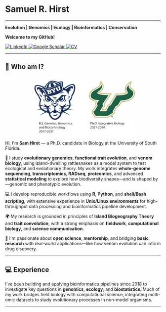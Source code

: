 # Samuel R. Hirst

---

**Evolution | Genomics | Ecology | Bioinformatics | Conservation**

**Welcome to my GitHub!**

<p align="left">
  <a href="https://www.linkedin.com/in/SamuelRHirst/" target="_blank">
    <img alt="LinkedIn" src="https://img.shields.io/badge/LinkedIn-blue?style=flat&logo=linkedin" />
  </a>
  <a href="https://scholar.google.com/citations?user=B6NbvyMAAAAJ&hl=en" target="_blank">
    <img alt="Google Scholar" src="https://img.shields.io/badge/Google%20Scholar-100000?style=flat&logo=googlescholar&logoColor=white&labelColor=blue&color=blue" />
  </a>
  <a href="media/Sam_Hirst_CV.pdf" target="_blank">
    <img alt="CV" src="https://img.shields.io/badge/CV-PDF-informational?style=flat&logo=adobeacrobatreader" />
  </a>
</p>

---

## 👤 Who am I?

<!-- You can upload a PDF image (e.g., a timeline or academic journey) to the repo and link it below -->
<p align="center">
  <img src="media/SamLogo.pdf" alt="Education Path" width="70%" />
</p>

Hi, I'm **Sam Hirst** — a Ph.D. candidate in Biology at the University of South Florida.

🧬 I study **evolutionary genomics**, **functional trait evolution**, and **venom biology**, using island-dwelling rattlesnakes as a model system to test ecological and evolutionary theory. My work integrates **whole-genome sequencing**, **transcriptomics**, **RADseq**, **proteomics**, and advanced **statistical modeling** to explore how biodiversity shapes—and is shaped by—genomic and phenotypic evolution.

💻 I develop reproducible workflows using **R**, **Python**, and **shell/Bash scripting**, with extensive experience in **Unix/Linux environments** for high-throughput data processing and bioinformatics pipeline development.

🌍 My research is grounded in principles of **Island Biogeography Theory** and **trait coevolution**, with a strong emphasis on **fieldwork**, **computational biology**, and **science communication**.

🧪 I'm passionate about **open science**, **mentorship**, and bridging **basic research** with real-world applications—like how venom evolution can inform drug discovery.

---

## 💻 Experience

I've been building and applying bioinformatics pipelines since 2018 to investigate key questions in **genomics**, **ecology**, and **biostatistics**. Much of my work bridges field biology with computational science, integrating multi-omic datasets to study evolutionary processes in non-model organisms.

<!-- You can add more experiences below as bullet points, lists, or with icons/logos -->
<!-- Example:
- 🧬 Genomic assembly and annotation (HiFi, Illumina, RADseq)
- 📊 Statistical modeling (mixed effects models, PCoA, PERMANOVA)
- 🌐 Field expeditions across the Gulf of California
-->

---

